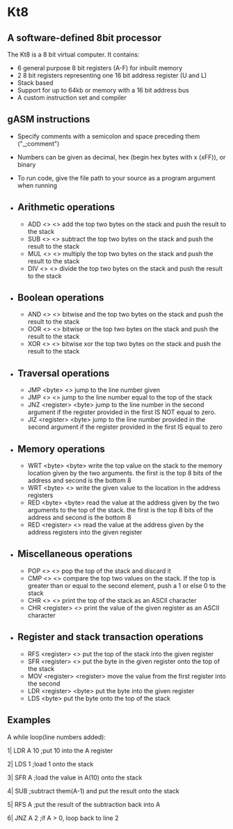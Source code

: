# Kt8
<h2>
    A software-defined 8bit processor
</h2>

The Kt8 is a 8 bit virtual computer.  It contains:
- 6 general purpose 8 bit registers (A-F) for inbuilt memory
- 2 8 bit registers representing one 16 bit address register (U and L) 
- Stack based
- Support for up to 64kb or memory with a 16 bit address bus
- A custom instruction set and compiler


<h2>
gASM  instructions
</h2>

- Specify comments with a semicolon and space preceding them ("_;comment")
- Numbers can be given as decimal, hex (begin hex bytes with x (xFF)), or binary
- To run code, give the file path to your source as a program argument when running

- Arithmetic operations
  - 
  - ADD <> <> add the top two bytes on the stack and push the result to the stack
  - SUB <> <> subtract the top two bytes on the stack and push the result to the stack
  - MUL <> <> multiply the top two bytes on the stack and push the result to the stack
  - DIV <> <> divide the top two bytes on the stack and push the result to the stack
- Boolean operations
  - 
  - AND <> <> bitwise and the top two bytes on the stack and push the result to the stack
  - OOR <> <> bitwise or the top two bytes on the stack and push the result to the stack
  - XOR <> <> bitwise xor the top two bytes on the stack and push the result to the stack
- Traversal operations
  - 
  - JMP <byte\> <> jump to the line number given
  - JMP <> <> jump to the line number equal to the top of the stack
  - JNZ <register\> <byte\> jump to the line number in the second argument if the register provided in the first IS NOT equal to zero.
  - JIZ <register\> <byte\> jump to the line number provided in the second argument if the register provided in the first IS equal to zero
- Memory operations
  - 
  - WRT <byte\> <byte\> write the top value on the stack to the memory location given by the two arguments.  the first is the top 8 bits of the address and second is the bottom 8
  - WRT <byte\> <> write the given value to the location in the address registers
  - RED <byte\> <byte\> read the value at the address given by the two arguments to the top of the stack.  the first is the top 8 bits of the address and second is the bottom 8
  - RED <register\> <> read the value at the address given by the address registers into the given register
- Miscellaneous operations
  -
  - POP <> <> pop the top of the stack and discard it
  - CMP <> <> compare the top two values on the stack.  If the top is greater than or equal to the second element, push a 1 or else 0 to the stack
  - CHR <> <> print the top of the stack as an ASCII character
  - CHR <register\> <> print the value of the given register as an ASCII character
- Register and stack transaction operations
  - 
  - RFS <register\> <> put the top of the stack into the given register
  - SFR <register\> <> put the byte in the given register onto the top of the stack
  - MOV <register\> <register\> move the value from the first register into the second
  - LDR <register\> <byte\> put the byte into the given register
  - LDS <byte\> put the byte onto the top of the stack


<h2>
Examples
</h2>

A while loop(line numbers added):

1| LDR A 10 ;put 10 into the A register

2| LDS 1 ;load 1 onto the stack

3| SFR A ;load the value in A(10) onto the stack 

4| SUB ;subtract them(A-1) and put the result onto the stack

5| RFS A ;put the result of the subtraction back into A

6| JNZ A 2 ;if A > 0, loop back to line 2